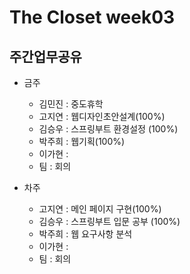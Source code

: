 # The Closet week03
## 주간업무공유

- 금주
   - 김민진 : 중도휴학
   - 고지연 : 웹디자인초안설계(100%)
   - 김승우 : 스프링부트 환경설정 (100%)
   - 박주희 : 웹기획(100%)
   - 이가현 : 
   - 팀 : 회의

- 차주
  - 고지연 : 메인 페이지 구현(100%)
  - 김승우 : 스프링부트 입문 공부 (100%)
  - 박주희 : 웹 요구사항 분석
  - 이가현 :
  - 팀 : 회의

